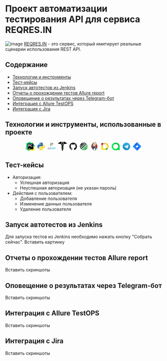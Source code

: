 # Проект автоматизации тестирования API для сервиса REQRES.IN

<img width="1087" alt="image" src="https://user-images.githubusercontent.com/109241600/205449027-eb2ebe81-593c-4fb7-b1c3-23468c3f5179.png">
<a href="https://reqres.in" target="_blank">REQRES.IN</a> - это сервис, который имитирует реальные сценарии использования REST API.

## Содержание
+ [Технологии и инструменты](#Технологии)
+ [Тест-кейсы](#Тесты)
+ [Запуск автотестов из Jenkins](#Jenkins) 
+ [Отчеты о прохождении тестов Allure report](#Allure) 
+ [Оповещение о результатах через Telegram-бот](#Telegram) 
+ [Интеграция с Allure TestOPS](#TestOPS) 
+ [Интеграция с Jira](#Jira) 

## <a name="Технологии">Технологии и инструменты, использованные в проекте</a>
<p align="center">
<img width="6%" title="PyCharm" src="images/logo/pycharm.svg">
<img width="6%" title="Python" src="images/logo/python.svg">
<img width="6%" title="Pytest" src="images/logo/pytest.svg">
<img width="6%" title="Requests" src="images/logo/requests.png">
<img width="6%" title="GitHub" src="images/logo/GitHub.svg">
<img width="6%" title="Rest" src="images/logo/rest-assured.svg">
<img width="6%" title="Jenkins" src="images/logo/Jenkins.svg">  
<img width="6%" title="AllureReport" src="images/logo/Allure_Report.svg">  
<img width="6%" title="AllureTestOPS" src="images/logo/Allure_TO.svg"> 
<img width="6%" title="Telegram" src="images/logo/Telegram.svg">  
<img width="6%" title="Jira" src="images/logo/jira.svg"> 
</p>



## <a name="Тесты">Тест-кейсы</a>
- Авторизация:
  - Успешная авторизация
  - Неуспешная авторизация (не указан пароль)
- Действия с пользователем:
  - Добавление пользователя
  - Изменение данных пользователя
  - Удаление пользователя

## <a name="Jenkins">Запуск автотестов из Jenkins</a>
Для запуска тестов из Jenkins необходимо нажать кнопку "Собрать сейчас".
Вставить картинку


## <a name="Allure">Отчеты о прохождении тестов Allure report</a>
Вставить скриншоты


## <a name="Telegram">Оповещение о результатах через Telegram-бот</a>
Вставить скриншоты

## <a name="TestOPS">Интеграция с Allure TestOPS</a>
Вставить скриншоты

## <a name="Jira">Интеграция с Jira</a>
Вставить скриншоты





